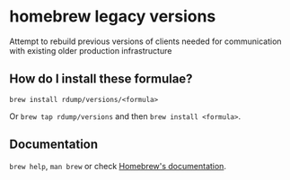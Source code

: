 # homebrew legacy versions

Attempt to rebuild previous versions of clients needed for communication with existing older production infrastructure

## How do I install these formulae?
`brew install rdump/versions/<formula>`

Or `brew tap rdump/versions` and then `brew install <formula>`.

## Documentation
`brew help`, `man brew` or check [Homebrew's documentation](https://docs.brew.sh).

